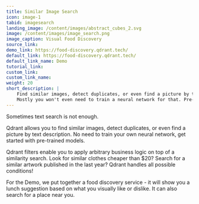 ```yaml
---
title: Similar Image Search
icon: image-1
tabid: imagesearch
landing_image: /content/images/abstract_cubes_2.svg
image: /content/images/image_search.png
image_caption: Visual Food Discovery
source_link: 
demo_link: https://food-discovery.qdrant.tech/
default_link: https://food-discovery.qdrant.tech/
default_link_name: Demo
tutorial_link: 
custom_link:
custom_link_name: 
weight: 20
short_description: |
    Find similar images, detect duplicates, or even find a picture by text description - all of that you can do with Qdrant.
    Mostly you won't even need to train a neural network for that. Pre-trained models are usually enough to begin with. 
---
```


Sometimes text search is not enough. 

Qdrant allows you to find similar images, detect duplicates, or even find a picture by text description.
No need to train your own neural network, get started with pre-trained models. 

Qdrant filters enable you to apply arbitrary business logic on top of a similarity search.
Look for similar clothes cheaper than $20? Search for a similar artwork published in the last year?
Qdrant handles all possible conditions!

For the Demo, we put together a food discovery service - it will show you a lunch suggestion based on what you visually like or dislike. It can also search for a place near you.


